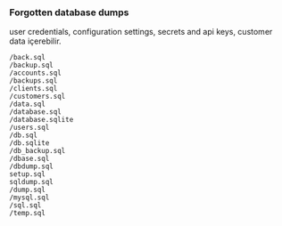 ### Forgotten database dumps
user credentials, configuration settings, secrets and api keys, customer data içerebilir.
```
/back.sql
/backup.sql
/accounts.sql
/backups.sql
/clients.sql
/customers.sql
/data.sql
/database.sql
/database.sqlite
/users.sql
/db.sql
/db.sqlite
/db_backup.sql
/dbase.sql
/dbdump.sql
setup.sql
sqldump.sql
/dump.sql
/mysql.sql
/sql.sql
/temp.sql
```

